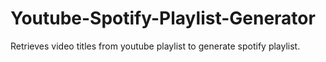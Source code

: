 # Youtube-Spotify-Playlist-Generator
Retrieves video titles from youtube playlist to generate spotify playlist.
